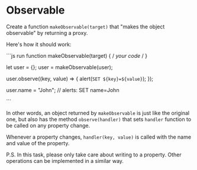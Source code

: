 # Observable

Create a function `makeObservable(target)` that "makes the object observable" by returning a proxy.

Here's how it should work:

\`\`\`js run function makeObservable\(target\) { / _your code_ / }

let user = {}; user = makeObservable\(user\);

user.observe\(\(key, value\) =&gt; { alert\(`SET ${key}=${value}`\); }\);

user.name = "John"; // alerts: SET name=John

\`\`\`

In other words, an object returned by `makeObservable` is just like the original one, but also has the method `observe(handler)` that sets `handler` function to be called on any property change.

Whenever a property changes, `handler(key, value)` is called with the name and value of the property.

P.S. In this task, please only take care about writing to a property. Other operations can be implemented in a similar way.

